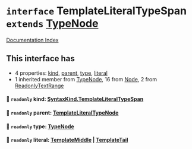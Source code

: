 # `interface` TemplateLiteralTypeSpan `extends` [TypeNode](../interface.TypeNode/README.md)

[Documentation Index](../README.md)

## This interface has

- 4 properties:
[kind](#-readonly-kind-syntaxkindtemplateliteraltypespan),
[parent](#-readonly-parent-templateliteraltypenode),
[type](#-readonly-type-typenode),
[literal](#-readonly-literal-templatemiddle--templatetail)
- 1 inherited member from [TypeNode](../interface.TypeNode/README.md), 16 from [Node](../interface.Node/README.md), 2 from [ReadonlyTextRange](../interface.ReadonlyTextRange/README.md)


#### 📄 `readonly` kind: [SyntaxKind.TemplateLiteralTypeSpan](../enum.SyntaxKind/README.md#templateliteraltypespan--204)



#### 📄 `readonly` parent: [TemplateLiteralTypeNode](../interface.TemplateLiteralTypeNode/README.md)



#### 📄 `readonly` type: [TypeNode](../interface.TypeNode/README.md)



#### 📄 `readonly` literal: [TemplateMiddle](../interface.TemplateMiddle/README.md) | [TemplateTail](../interface.TemplateTail/README.md)



